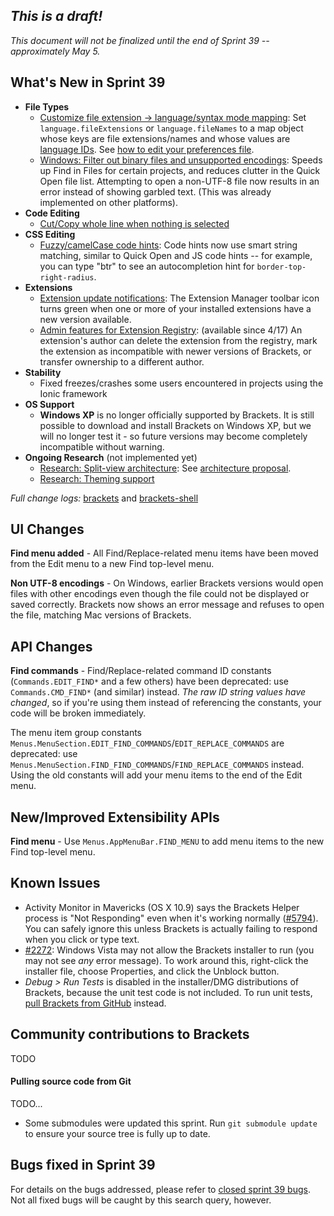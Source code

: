 _This is a draft!_
--------------------
_This document will not be finalized until the end of Sprint 39 -- approximately May 5._

What's New in Sprint 39
-----------------------
* **File Types**
    * [Customize file extension -> language/syntax mode mapping](https://github.com/adobe/brackets/pull/7588): Set `language.fileExtensions` or `language.fileNames` to a map object whose keys are file extensions/names and whose values are [language IDs](https://github.com/adobe/brackets/blob/master/src/language/languages.json). See [how to edit your preferences file](https://github.com/adobe/brackets/wiki/How-to-Use-Brackets#preferences).
    * [Windows: Filter out binary files and unsupported encodings](https://trello.com/c/Sji5hLvW/1219-1s-automatically-ignore-exclude-binary-files): Speeds up Find in Files for certain projects, and reduces clutter in the Quick Open file list. Attempting to open a non-UTF-8 file now results in an error instead of showing garbled text. (This was already implemented on other platforms).
* **Code Editing**
    * [Cut/Copy whole line when nothing is selected](https://github.com/marijnh/CodeMirror/issues/2382)
* **CSS Editing**
    * [Fuzzy/camelCase code hints](https://github.com/adobe/brackets/pull/7441): Code hints now use smart string matching, similar to Quick Open and JS code hints -- for example, you can type "btr" to see an autocompletion hint for `border-top-right-radius`.
* **Extensions**
    * [Extension update notifications](https://github.com/adobe/brackets/pull/7330): The Extension Manager toolbar icon turns green when one or more of your installed extensions have a new version available.
    * [Admin features for Extension Registry](https://trello.com/c/NAtggRqE/1224-simple-admin-for-registry): (available since 4/17) An extension's author can delete the extension from the registry, mark the extension as incompatible with newer versions of Brackets, or transfer ownership to a different author.
* **Stability**
    * Fixed freezes/crashes some users encountered in projects using the Ionic framework
* **OS Support**
    * **Windows XP** is no longer officially supported by Brackets. It is still possible to download and install Brackets on Windows XP, but we will no longer test it - so future versions may become completely incompatible without warning.
* **Ongoing Research** (not implemented yet)
    * [Research: Split-view architecture](https://trello.com/c/8YAFyAZD/500-split-view-multiple-documents): See [architecture proposal](https://github.com/adobe/brackets/wiki/SplitView-Architecture-Notes).
    * [Research: Theming support](https://groups.google.com/forum/#!topic/brackets-dev/Rj-LhMSseKE)

_Full change logs:_ [brackets](https://github.com/adobe/brackets/compare/sprint-38...sprint-39#commits_bucket) and [brackets-shell](https://github.com/adobe/brackets-shell/compare/sprint-38...sprint-39#commits_bucket)


UI Changes
----------
**Find menu added** - All Find/Replace-related menu items have been moved from the Edit menu to a new Find top-level menu.

**Non UTF-8 encodings** - On Windows, earlier Brackets versions would open files with other encodings even though the file could not be displayed or saved correctly. Brackets now shows an error message and refuses to open the file, matching Mac versions of Brackets.

API Changes
-----------
**Find commands** - Find/Replace-related command ID constants (`Commands.EDIT_FIND*` and a few others) have been deprecated: use `Commands.CMD_FIND*` (and similar) instead. _The raw ID string values have changed_, so if you're using them instead of referencing the constants, your code will be broken immediately.

The menu item group constants `Menus.MenuSection.EDIT_FIND_COMMANDS`/`EDIT_REPLACE_COMMANDS` are deprecated: use `Menus.MenuSection.FIND_FIND_COMMANDS`/`FIND_REPLACE_COMMANDS` instead. Using the old constants will add your menu items to the end of the Edit menu.

New/Improved Extensibility APIs
-------------------------------
**Find menu** - Use `Menus.AppMenuBar.FIND_MENU` to add menu items to the new Find top-level menu.

Known Issues
------------
* Activity Monitor in Mavericks (OS X 10.9) says the Brackets Helper process is "Not Responding" even when it's working normally ([#5794](https://github.com/adobe/brackets/issues/5794)). You can safely ignore this unless Brackets is actually failing to respond when you click or type text.
* [#2272](https://github.com/adobe/brackets/issues/2272): Windows Vista may not allow the Brackets installer to run (you may not see _any_ error message). To work around this, right-click the installer file, choose Properties, and click the Unblock button.
* _Debug > Run Tests_ is disabled in the installer/DMG distributions of Brackets, because the unit test code is not included. To run unit tests, [pull Brackets from GitHub](https://github.com/adobe/brackets/wiki/How-to-Hack-on-Brackets#wiki-getcode) instead.

Community contributions to Brackets
-----------------------------------
TODO

#### Pulling source code from Git
TODO...
* Some submodules were updated this sprint. Run `git submodule update` to ensure your source tree is fully up to date.

Bugs fixed in Sprint 39
-----------------------
For details on the bugs addressed, please refer to [closed sprint 39 bugs](https://github.com/adobe/brackets/issues?labels=&milestone=27&state=closed). Not all fixed bugs will be caught by this search query, however.